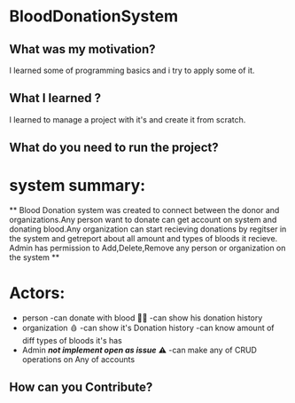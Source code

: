 # BloodDonationSystem
## What was my motivation?
  I learned some of programming basics and i try to apply some of it.
## What I learned ?
  I learned to manage a project with it's and create it from scratch.
## What do you need to run the project?





# system summary:
** Blood Donation system was created to connect between the donor and organizations.Any person want to 
donate can get account on system and donating blood.Any organization can start recieving donations
by regitser in the system and getreport about all amount and types of bloods it recieve.
Admin has permission to Add,Delete,Remove any person or organization on the system **

# Actors:
- person
	-can donate with blood :frowning_man:
	-can show his donation history
- organization :drop_of_blood:
	-can show it's Donation history
	-can know amount of diff types of bloods it's has
- Admin  ***not implement open as issue*** :warning:
	-can make any of CRUD operations on Any of accounts

## How can you Contribute?
